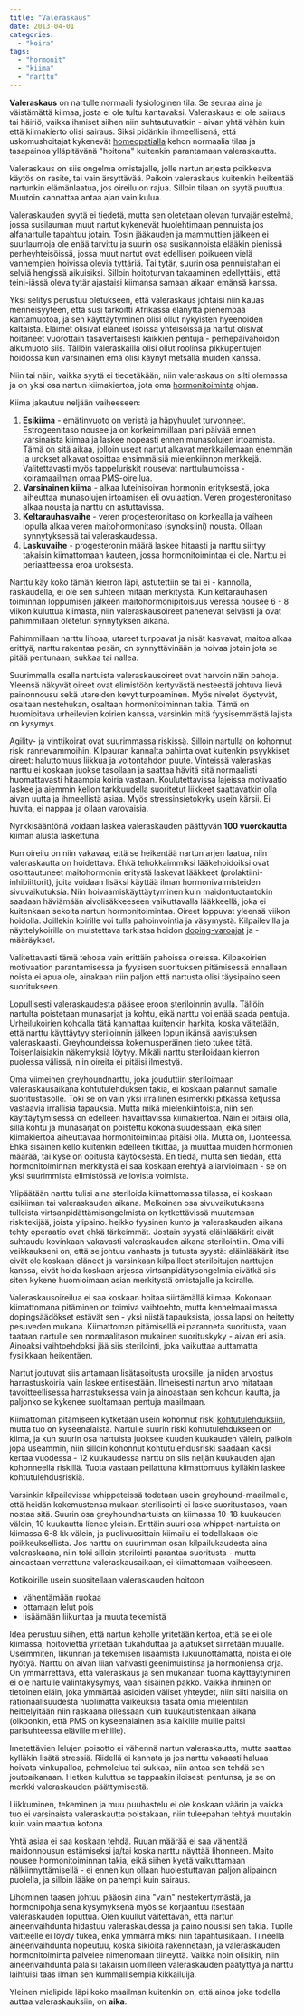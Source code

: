 ```yaml
---
title: "Valeraskaus"
date: 2013-04-01
categories: 
  - "koira"
tags: 
  - "hormonit"
  - "kiima"
  - "narttu"
---
```


**Valeraskaus** on nartulle normaali fysiologinen tila. Se seuraa aina ja väistämättä kiimaa, josta ei ole tultu kantavaksi. Valeraskaus ei ole sairaus tai häiriö, vaikka ihmiset siihen niin suhtautuvatkin - aivan yhtä vähän kuin että kiimakierto olisi sairaus. Siksi pidänkin ihmeellisenä, että uskomushoitajat kykenevät [homeopatialla](https://www.katiska.eu/terveys/uskomushoidot/homeopatia-toimii-sittenkin/) kehon normaalia tilaa ja tasapainoa ylläpitävänä "hoitona" kuitenkin parantamaan valeraskautta.

<!--more-->

Valeraskaus on siis ongelma omistajalle, jolle nartun arjesta poikkeava käytös on rasite, tai vain ärsyttävää. Paikoin valeraskaus kuitenkin heikentää nartunkin elämänlaatua, jos oireilu on rajua. Silloin tilaan on syytä puuttua. Muutoin kannattaa antaa ajan vain kulua.

Valeraskauden syytä ei tiedetä, mutta sen oletetaan olevan turvajärjestelmä, jossa susilauman muut nartut kykenevät huolehtimaan pennuista jos alfanartulle tapahtuu jotain. Tosin jääkauden ja mammuttien jälkeen ei suurlaumoja ole enää tarvittu ja suurin osa susikannoista elääkin pienissä perheyhteisöissä, jossa muut nartut ovat edellisen poikueen vielä vanhempien hoivissa olevia tyttäriä. Tai tytär, suurin osa pennuistahan ei selviä hengissä aikuisiksi. Silloin hoitoturvan takaaminen edellyttäisi, että teini-iässä oleva tytär ajastaisi kiimansa samaan aikaan emänsä kanssa.

Yksi selitys perustuu oletukseen, että valeraskaus johtaisi niin kauas menneisyyteen, että susi tarkoitti Afrikassa elänyttä pienempää kantamuotoa, ja sen käyttäytyminen olisi ollut nykyisten hyeenoiden kaltaista. Eläimet olisivat eläneet isoissa yhteisöissä ja nartut olisivat hoitaneet vuorottain tasavertaisesti kaikkien pentuja - perhepäivähoidon alkumuoto siis. Tällöin valeraskailla olisi ollut roolinsa pikkupentujen hoidossa kun varsinainen emä olisi käynyt metsällä muiden kanssa.

Niin tai näin, vaikka syytä ei tiedetäkään, niin valeraskaus on silti olemassa ja on yksi osa nartun kiimakiertoa, jota oma [hormonitoiminta](https://www.katiska.eu/koira/anatomiaakin/hormonit/) ohjaa.

Kiima jakautuu neljään vaiheeseen:

1. **Esikiima** - emätinvuoto on veristä ja häpyhuulet turvonneet. Estrogeenitaso nousee ja on korkeimmillaan pari päivää ennen varsinaista kiimaa ja laskee nopeasti ennen munasolujen irtoamista. Tämä on sitä aikaa, jolloin useat nartut alkavat merkkailemaan enemmän ja urokset alkavat osoittaa ensimmäisiä mielenkiinnon merkkejä. Valitettavasti myös tappeluriskit nousevat narttulaumoissa - koiramaailman omaa PMS-oireilua.
2. **Varsinainen kiima** - alkaa luteinisoivan hormonin erityksestä, joka aiheuttaa munasolujen irtoamisen eli ovulaation. Veren progesteronitaso alkaa nousta ja narttu on astuttavissa.
3. **Keltarauhasvaihe** - veren progesteronitaso on korkealla ja vaiheen lopulla alkaa veren maitohormonitaso (synoksiini) nousta. Ollaan synnytyksessä tai valeraskaudessa.
4. **Laskuvaihe** - progesteronin määrä laskee hitaasti ja narttu siirtyy takaisin kiimattomaan kauteen, jossa hormonitoimintaa ei ole. Narttu ei periaatteessa eroa uroksesta.

Narttu käy koko tämän kierron läpi, astutettiin se tai ei - kannolla, raskaudella, ei ole sen suhteen mitään merkitystä. Kun keltarauhasen toiminnan loppumisen jälkeen maitohormonipitoisuus veressä nousee 6 - 8 viikon kuluttua kiimasta, niin valeraskausoireet pahenevat selvästi ja ovat pahimmillaan oletetun synnytyksen aikana.

Pahimmillaan narttu lihoaa, utareet turpoavat ja nisät kasvavat, maitoa alkaa erittyä, narttu rakentaa pesän, on synnyttävinään ja hoivaa jotain jota se pitää pentunaan; sukkaa tai nallea.

Suurimmalla osalla nartuista valeraskausoireet ovat harvoin näin pahoja. Yleensä näkyvät oireet ovat elimistöön kertyvästä nesteestä johtuva lievä painonnousu sekä utareiden kevyt turpoaminen. Myös nivelet löystyvät, osaltaan nestehukan, osaltaan hormonitoiminnan takia. Tämä on huomioitava urheilevien koirien kanssa, varsinkin mitä fyysisemmästä lajista on kysymys.

Agility- ja vinttikoirat ovat suurimmassa riskissä. Silloin nartulla on kohonnut riski rannevammoihin. Kilpauran kannalta pahinta ovat kuitenkin psyykkiset oireet: haluttomuus liikkua ja voitontahdon puute. Vinteissä valeraskas narttu ei koskaan juokse tasollaan ja saattaa hävitä sitä normaalisti huomattavasti hitaampia koiria vastaan. Koulutettavissa lajeissa motivaatio laskee ja aiemmin kellon tarkkuudella suoritetut liikkeet saattavatkin olla aivan uutta ja ihmeellistä asiaa. Myös stressinsietokyky usein kärsii. Ei huvita, ei nappaa ja ollaan varovaisia.

Nyrkkisääntönä voidaan laskea valeraskauden päättyvän **100 vuorokautta** kiiman alusta laskettuna.

Kun oireilu on niin vakavaa, että se heikentää nartun arjen laatua, niin valeraskautta on hoidettava. Ehkä tehokkaimmiksi lääkehoidoiksi ovat osoittautuneet maitohormonin eritystä laskevat lääkkeet (prolaktiini-inhibiittorit), joita voidaan lisäksi käyttää ilman hormonivalmisteiden sivuvaikutuksia. Niin hoivaamiskäyttäytyminen kuin maidontuotantokin saadaan häviämään aivolisäkkeeseen vaikuttavalla lääkkeellä, joka ei kuitenkaan sekoita nartun hormonitoimintaa. Oireet loppuvat yleensä viikon hoidolla. Joillekin koirille voi tulla pahoinvointia ja väsymystä. Kilpailevilla ja näyttelykoirilla on muistettava tarkistaa hoidon [doping-varoajat](https://www.katiska.eu/terveys/terveys-yleinen/doping/) ja -määräykset.

Valitettavasti tämä tehoaa vain erittäin pahoissa oireissa. Kilpakoirien motivaation parantamisessa ja fyysisen suorituksen pitämisessä ennallaan noista ei apua ole, ainakaan niin paljon että nartusta olisi täysipainoiseen suoritukseen.

Lopullisesti valeraskaudesta pääsee eroon steriloinnin avulla. Tällöin nartulta poistetaan munasarjat ja kohtu, eikä narttu voi enää saada pentuja. Urheilukoirien kohdalla tätä kannattaa kuitenkin harkita, koska väitetään, että narttu käyttäytyy steriloinnin jälkeen lopun ikänsä aavistuksen valeraskaasti. Greyhoundeissa kokemusperäinen tieto tukee tätä. Toisenlaisiakin näkemyksiä löytyy. Mikäli narttu steriloidaan kierron puolessa välissä, niin oireita ei pitäisi ilmestyä.

Oma viimeinen greyhoundnarttu, joka jouduttiin steriloimaan valeraskausaikana kohtutulehduksen takia, ei koskaan palannut samalle suoritustasolle. Toki se on vain yksi irrallinen esimerkki pitkässä ketjussa vastaavia irrallisia tapauksia. Mutta mikä mielenkiintoista, niin sen käyttäytymisessä on edelleen havaittavissa kiimakiertoa. Näin ei pitäisi olla, sillä kohtu ja munasarjat on poistettu kokonaisuudessaan, eikä siten kiimakiertoa aiheuttavaa hormonitoimintaa pitäisi olla. Mutta on, luonteessa. Ehkä sisäinen kello kuitenkin edelleen tikittää, ja muuttaa muiden hormonien määrää, tai kyse on opitusta käytöksestä. En tiedä, mutta sen tiedän, että hormonitoiminnan merkitystä ei saa koskaan erehtyä aliarvioimaan - se on yksi suurimmista elimistössä vellovista voimista.

Ylipäätään narttu tulisi aina steriloida kiimattomassa tilassa, ei koskaan esikiiman tai valeraskauden aikana. Melkoinen osa sivuvaikutuksena tulleista virtsanpidättämisongelmista on kytkettävissä muutamaan riskitekijää, joista ylipaino. heikko fyysinen kunto ja valeraskauden aikana tehty operaatio ovat ehkä tärkeimmät. Jostain syystä eläinlääkärit eivät suhtaudu kovinkaan vakavasti valeraskauden aikana sterilointiin. Oma villi veikkaukseni on, että se johtuu vanhasta ja tutusta syystä: eläinlääkärit itse eivät ole koskaan eläneet ja varsinkaan kilpailleet steriloitujen narttujen kanssa, eivät hoida koskaan arjessa virtsanpidätysongelmia eivätkä siis siten kykene huomioimaan asian merkitystä omistajalle ja koiralle.

Valeraskausoireilua ei saa koskaan hoitaa siirtämällä kiimaa. Kokonaan kiimattomana pitäminen on toimiva vaihtoehto, mutta kennelmaailmassa dopingsäädökset estävät sen - yksi niistä tapauksista, jossa lapsi on heitetty pesuveden mukana. Kiimattoman pitämisellä ei paranneta suoritusta, vaan taataan nartulle sen normaalitason mukainen suorituskyky - aivan eri asia. Ainoaksi vaihtoehdoksi jää siis sterilointi, joka vaikuttaa auttamatta fysiikkaan heikentäen.

Nartut joutuvat siis antamaan lisätasoitusta uroksille, ja niiden arvostus harrastuskoiria vain laskee entisestään. Ilmeisesti nartun arvo mitataan tavoitteellisessa harrastuksessa vain ja ainoastaan sen kohdun kautta, ja paljonko se kykenee suoltamaan pentuja maailmaan.

Kiimattoman pitämiseen kytketään usein kohonnut riski [kohtutulehduksiin](https://www.katiska.eu/terveys/terveys-yleinen/kohtutulehdus/), mutta tuo on kyseenalaista. Nartulle suurin riski kohtutulehdukseen on kiima, ja kun suurin osa nartuista juoksee kuuden kuukauden välein, paikoin jopa useammin, niin silloin kohonnut kohtutulehdusriski saadaan kaksi kertaa vuodessa - 12 kuukaudessa narttu on siis neljän kuukauden ajan kohonneella riskillä. Tuota vastaan peilattuna kiimattomuus kylläkin laskee kohtutulehdusriskiä.

Varsinkin kilpailevissa whippeteissä todetaan usein greyhound-maailmalle, että heidän kokemustensa mukaan sterilisointi ei laske suoritustasoa, vaan nostaa sitä. Suurin osa greyhoundnartuista on kiimassa 10-18 kuukauden välein, 10 kuukautta lienee yleisin. Erittäin suuri osa whippet-nartuista on kiimassa 6-8 kk välein, ja puolivuosittain kiimailu ei todellakaan ole poikkeuksellista. Jos narttu on suurimman osan kilpailukaudesta aina valeraskaana, niin toki silloin sterilointi parantaa suoritusta - mutta ainoastaan verrattuna valeraskausaikaan, ei kiimattomaan vaiheeseen.

Kotikoirille usein suositellaan valeraskauden hoitoon

- vähentämään ruokaa
- ottamaan lelut pois
- lisäämään liikuntaa ja muuta tekemistä

Idea perustuu siihen, että nartun keholle yritetään kertoa, että se ei ole kiimassa, hoitoviettiä yritetään tukahduttaa ja ajatukset siirretään muualle. Useimmiten, liikunnan ja tekemisen lisäämistä lukuunottamatta, noista ei ole hyötyä. Narttu on aivan liian vahvasti geenimuistinsa ja hormoniensa orja. On ymmärrettävä, että valeraskaus ja sen mukanaan tuoma käyttäytyminen ei ole nartulle valintakysymys, vaan sisäinen pakko. Vaikka ihminen on tietoinen eläin, joka ymmärtää asioiden väliset yhteydet, niin silti naisilla on rationaalisuudesta huolimatta vaikeuksia tasata omia mielentilan heittelyitään niin raskaana ollessaan kuin kuukautistenkaan aikana (olkoonkin, että PMS on kyseenalainen asia kaikille muille paitsi parisuhteessa eläville miehille).

Imetettävien lelujen poisotto ei vähennä nartun valeraskautta, mutta saattaa kylläkin lisätä stressiä. Riidellä ei kannata ja jos narttu vakaasti haluaa hoivata vinkupalloa, pehmolelua tai sukkaa, niin antaa sen tehdä sen joutoaikanaan. Hetken kuluttua se tappaakin iloisesti pentunsa, ja se on merkki valeraskauden päättymisestä.

Liikkuminen, tekeminen ja muu puuhastelu ei ole koskaan väärin ja vaikka tuo ei varsinaista valeraskautta poistakaan, niin tuleepahan tehtyä muutakin kuin vain maattua kotona.

Yhtä asiaa ei saa koskaan tehdä. Ruuan määrää ei saa vähentää maidonnousun estämiseksi ja/tai koska narttu näyttää lihonneen. Maito nousee hormonitoiminnan takia, eikä siihen kyetä vaikuttamaan nälkiinnyttämisellä - ei ennen kun ollaan huolestuttavan paljon alipainon puolella, ja silloin lääke on pahempi kuin sairaus.

Lihominen taasen johtuu pääosin aina "vain" nestekertymästä, ja hormonipohjaisena kysymyksenä myös se korjaantuu itsestään valeraskauden loputtua. Olen kuullut väitettävän, että nartun aineenvaihdunta hidastuu valeraskaudessa ja paino nousisi sen takia. Tuolle väitteelle ei löydy tukea, enkä ymmärrä miksi niin tapahtuisikaan. Tiineellä aineenvaihdunta nopeutuu, koska sikiöitä rakennetaan, ja valeraskauden hormonitoiminta palvelee nimenomaan tiineyttä. Vaikka noin olisikin, niin aineenvaihdunta palaisi takaisin uomilleen valeraskauden päätyttyä ja narttu laihtuisi taas ilman sen kummallisempia kikkailuija.

Yleinen mielipide läpi koko maailman kuitenkin on, että ainoa joka todella auttaa valeraskauksiin, on **aika**.
